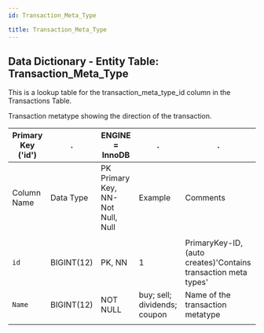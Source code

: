 ```yaml
---
id: Transaction_Meta_Type

title: Transaction_Meta_Type
---
```


## Data Dictionary - Entity Table: Transaction_Meta_Type

This is a lookup table for the transaction_meta_type_id column in the Transactions Table. 

Transaction metatype showing the direction of the transaction.			

| Primary Key ('id')|.|ENGINE = InnoDB|.|.|
|---|---|---|---|---|
|Column Name|Data Type|PK Primary Key, NN-Not Null, Null|Example|Comments|
||
|`id`|BIGINT(12)|PK, NN|1|PrimaryKey-ID,(auto creates)'Contains transaction meta types'|
|`Name`|BIGINT(12)|NOT NULL|buy; sell; dividends; coupon|Name of the transaction metatype|
||
